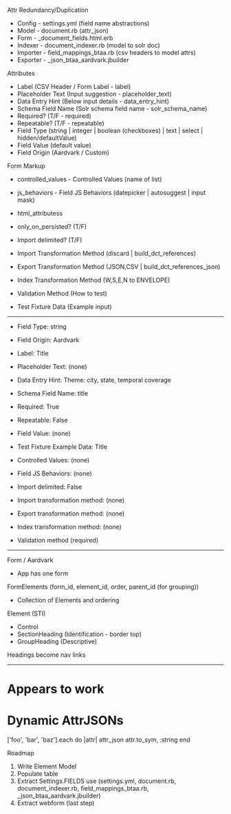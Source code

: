 Attr Redundancy/Duplication
* Config    - settings.yml (field name abstractions)
* Model     - document.rb (attr_json)
* Form      - _document_fields.html.erb
* Indexer   - document_indexer.rb (model to solr doc)
* Importer  - field_mappings_btaa.rb (csv headers to model attrs)
* Exporter  - _json_btaa_aardvark.jbuilder

Attributes
* Label (CSV Header / Form Label - label)
* Placeholder Text (Input suggestion - placeholder_text)
* Data Entry Hint (Below input details - data_entry_hint)
* Schema Field Name (Solr schema field name - solr_schema_name)
* Required? (T/F - required)
* Repeatable? (T/F - repeatable)
* Field Type (string | integer | boolean (checkboxes) | text | select | hidden/defaultValue)
* Field Value (default value)
* Field Origin (Aardvark / Custom)

Form Markup
* controlled_values - Controlled Values (name of list)
* js_behaviors - Field JS Behaviors (datepicker | autosuggest | input mask)
* html_attributess
* only_on_persisted? (T/F)

* Import delimited? (T/F)
* Import Transformation Method (discard | build_dct_references)
* Export Transformation Method (JSON,CSV | build_dct_references_json)
* Index Transformation Method (W,S,E,N to ENVELOPE)
* Validation Method (How to test)
* Test Fixture Data (Example input)

---
* Field Type: string
* Field Origin: Aardvark
* Label: Title
* Placeholder Text: (none)
* Data Entry Hint: Theme: city, state, temporal coverage
* Schema Field Name: title
* Required: True
* Repeatable: False
* Field Value: (none)
* Test Fixture Example Data: Title

* Controlled Values: (none)
* Field JS Behaviors: (none)

* Import delimited: False
* Import transformation method: (none)
* Export transformation method: (none)
* Index transformation method: (none)
* Validation method (required)

----

Form / Aardvark
* App has one form

FormElements (form_id, element_id, order, parent_id (for grouping))
* Collection of Elements and ordering

Element (STI)
- Control
- SectionHeading (Identification - border top)
- GroupHeading (Descriptive)

Headings become nav links

----

# Appears to work
# Dynamic AttrJSONs
['foo', 'bar', 'baz'].each do |attr|
  attr_json attr.to_sym, :string
end

Roadmap
1. Write Element Model
2. Populate table
3. Extract Settings.FIELDS use (settings.yml, document.rb, document_indexer.rb, field_mappings_btaa.rb, _json_btaa_aardvark.jbuilder)
4. Extract webform (last step)
